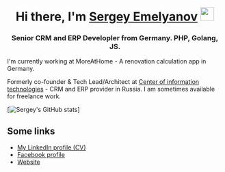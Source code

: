 <h1 align="center">Hi there, I'm <a href="https://sergeyem.ru/" target="_blank">Sergey Emelyanov</a> 
<img src="https://github.com/blackcater/blackcater/raw/main/images/Hi.gif" height="32"/></h1>
<h3 align="center">Senior CRM and ERP Developler from Germany. PHP, Golang, JS.</h3>

I'm currently working at MoreAtHome - A renovation calculation app in Germany.

Formerly co-founder & Tech Lead/Architect at [Center of information technologies](https://itvolga.com) - CRM and ERP provider in Russia.
I am sometimes available for freelance work. 

[![Sergey's GitHub stats](https://github-readme-stats.vercel.app/api?username=semelyanov86)]

## Some links

- [My LinkedIn profile (CV)](https://www.linkedin.com/in/sergeyem/)
- [Facebook profile](https://facebook.com/semelyanov86/)
- [Website](https://elmered.com/)
 
